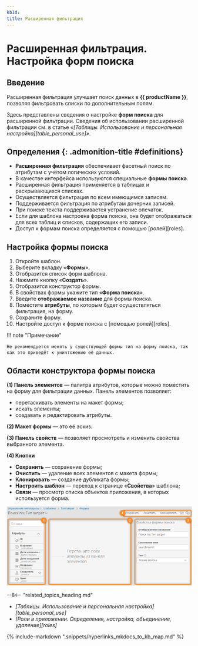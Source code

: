```yaml
---
kbId:
title: Расширенная фильтрация
---
```


# Расширенная фильтрация. Настройка форм поиска

## Введение

Расширенная фильтрация улучшает поиск данных в **{{ productName }}**, позволяя фильтровать списки по дополнительным полям.

Здесь представлены сведения о настройке **форм поиска** для расширенной фильтрации. Сведения об использовании расширенной фильтрации см. в статье _«[Таблицы. Использование и персональная настройка][table_personal_use]»_.

<div class="admonition question" markdown="block">

## Определения {: .admonition-title #definitions}

- **Расширенная фильтрация** обеспечивает фасетный поиск по атрибутам с учётом логических условий.
- В качестве интерфейса используются специальные **формы поиска**.
- Расширенная фильтрация применяется в таблицах и раскрывающихся списках.
- Осуществляется фильтрация по всем имеющимся записям.
- Поддерживается фильтрация по атрибутам дочерних записей.
- При поиске текста поддерживается устранение опечаток.
- Если для шаблона настроена форма поиска, она будет отображаться для всех таблиц и списков, содержащих его записи.
- Доступ к формам поиска определяется с помощью [ролей][roles].

</div>

## Настройка формы поиска

1. Откройте шаблон.
2. Выберите вкладку «**Формы**».
3. Отобразится список форм шаблона.
4. Нажмите кнопку «**Создать**».
5. Отобразится конструктор формы.
6. В свойствах формы укажите тип «**Форма поиска**».
7. Введите **отображаемое название** для формы поиска.
8. Поместите **атрибуты**, по которым будет осуществляться фильтрация, на форму.
9. Сохраните форму.
10. Настройте доступ к форме поиска с [помощью ролей][roles].

!!! note "Примечание"

    Не рекомендуется менять у существующей формы тип на форму поиска, так как это приведёт к уничтожению её данных.

## Области конструктора формы поиска

**(1) Панель элементов** — палитра атрибутов, которые можно поместить на форму для фильтрации данных. Панель элементов позволяет:

- перетаскивать элементы на макет формы;
- искать элементы;
- создавать и редактировать атрибуты.

**(2) Макет формы** — это её эскиз.

**(3) Панель свойств** — позволяет просмотреть и изменить свойства выбранного элемента.

**(4) Кнопки**

- **Сохранить** — сохранение формы;
- **Очистить** — удаление всех элементов с макета формы;
- **Клонировать** — создание дубликата формы;
- **Настроить шаблон** <i class="fa-light fa-pen-square"></i> — переход к странице «**Свойства**» шаблона;
- **Связи** <i class="fa-light fa-link-horizontal"></i> — просмотр списка объектов приложения, в которых используется форма.

_![Конструктор формы поиска](img/search_forms_designer.png)_

<div class="relatedTopics" markdown="block">

--8<-- "related_topics_heading.md"

- _[Таблицы. Использование и персональная настройка][table_personal_use]_
- _[Роли в приложении. Определения, настройка, объединение, удаление][roles]_

</div>

{%
include-markdown ".snippets/hyperlinks_mkdocs_to_kb_map.md"
%}